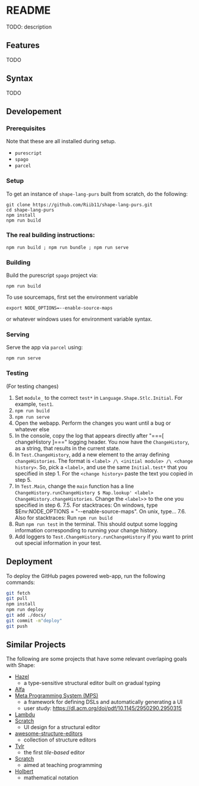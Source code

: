 # README

TODO: description

## Features

TODO

## Syntax

TODO

## Developement

### Prerequisites

Note that these are all installed during setup.

- `purescript`
- `spago`
- `parcel`

### Setup

To get an instance of `shape-lang-purs` built from scratch, do the following:

```
git clone https://github.com/Riib11/shape-lang-purs.git
cd shape-lang-purs
npm install
npm run build
```

### The real building instructions:

```
npm run build ; npm run bundle ; npm run serve
```

### Building

Build the purescript `spago` project via:

```
npm run build
```

To use sourcemaps, first set the environment variable
```
export NODE_OPTIONS=--enable-source-maps
```
or whatever windows uses for environment variable syntax.

### Serving

Serve the app via `parcel` using:

```
npm run serve
```

### Testing 

(For testing changes)

1. Set `module_` to the correct `test*` in `Language.Shape.Stlc.Initial`. For example, `test1`.
2. `npm run build`
3. `npm run serve`
4. Open the webapp. Perform the changes you want until a bug or whatever else
5. In the console, copy the log that appears directly after "===[ changeHistory ]===" logging header. You now have the  `ChangeHistory`, as a string, that results in the current state.
6. In `Test.ChangeHistory`, add a new element to the array defining `changeHistories`. The format is `<label> /\ <initial module> /\ <change history>`. So, pick a `<label>`, and use the same `Initial.test*` that you specified in step 1. For the `<change history>` paste the text you copied in step 5.
7. In `Test.Main`, change the `main` function has a line `ChangeHistory.runChangeHistory $ Map.lookup' <label> ChangeHistory.changeHistories`. Change the `<label>`> to the one you specified in step 6.
7.5. For stacktraces: On windows, type $Env:NODE_OPTIONS = "--enable-source-maps". On unix, type...
7.6. Also for stacktraces: Run `npm run build`
8. Run `npm run test` in the terminal. This should output some logging information corresponding to running your change history.
9. Add loggers to `Test.ChangeHistory.runChangeHistory` if you want to print out special information in your test.

## Deployment

To deploy the GitHub pages powered web-app, run the following commands:
```sh
git fetch
git pull
npm install
npm run deploy
git add ./docs/
git commit -m"deploy"
git push
```


## Similar Projects

The following are some projects that have some relevant overlaping goals with
Shape:
- [Hazel](https://hazel.org/)
  - a type-sensitive structural editor built on gradual typing
- [Alfa](https://cth.altocumulus.org/~hallgren/Alfa/index.html)
- [Meta Programming System (MPS)](https://www.jetbrains.com/mps/)
  - a framework for defining DSLs and automatically generating a UI
  - user study: https://dl.acm.org/doi/pdf/10.1145/2950290.2950315
- [Lambdu](http://www.lamdu.org)
- [Scratch](https://scratch.mit.edu)
  - UI design for a structural editor
- [awesome-structure-editors](https://github.com/yairchu/awesome-structure-editors)
  - collection of structure editors
- [Tylr](https://tylr.fun)
  - the first _tile-based_ editor
- [Scratch](https://scratch.mit.edu)
  - aimed at teaching programming
- [Holbert](http://liamoc.net/holbert)
  - mathematical notation
